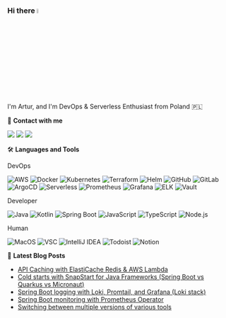 ### Hi there <a href="https://abartosik.dev"><img src="https://media.giphy.com/media/hvRJCLFzcasrR4ia7z/giphy.gif" width="5%"></a>
I'm Artur, and I'm DevOps & Serverless Enthusiast from Poland 🇵🇱

🔗 **Contact with me**


[![](https://img.shields.io/badge/Email-hi@abartosik.dev-critical?style=flat-square)](mailto:hi@abartosik.dev)
[![](https://img.shields.io/badge/LinkedIn-abartosik-blue?style=flat-square)](https://www.linkedin.com/in/artur-bartosik-dev)
[![](https://img.shields.io/badge/LinkBio-abartosik.dev-success?style=flat-square)](https://abartosik.dev)

🛠️ **Languages and Tools**

DevOps

![AWS](http://img.shields.io/badge/-AWS-FFB71B?style=flat-square&logo=amazon-aws&logoColor=000000)
![Docker](http://img.shields.io/badge/-Docker-2496ED?style=flat-square&logo=docker&logoColor=ffffff)
![Kubernetes](http://img.shields.io/badge/-Kubernetes-326CE5?style=flat-square&logo=kubernetes&logoColor=ffffff)
![Terraform](http://img.shields.io/badge/-Terraform-7B42BC?style=flat-square&logo=terraform&logoColor=ffffff)
![Helm](http://img.shields.io/badge/-Helm-0F1689?style=flat-square&logo=helm&logoColor=ffffff)
![GitHub](http://img.shields.io/badge/-GitHub-181717?style=flat-square&logo=github&logoColor=ffffff)
![GitLab](https://img.shields.io/badge/-GitLab-FC6D26?style=flat-square&logo=gitlab&logoColor=ffffff)
![ArgoCD](http://img.shields.io/badge/-ArgoCD-EF7B4D?style=flat-square&logo=argo&logoColor=ffffff)
![Serverless](http://img.shields.io/badge/-Serverless-FD5750?style=flat-square&logo=serverless&logoColor=ffffff)
![Prometheus](http://img.shields.io/badge/-Prometheus-E6522C?style=flat-square&logo=prometheus&logoColor=ffffff)
![Grafana](http://img.shields.io/badge/-Grafana-F46800?style=flat-square&logo=grafana&logoColor=ffffff)
![ELK](https://img.shields.io/badge/-ELK-005571?style=flat-square&logo=elastic&logoColor=ffffff)
![Vault](http://img.shields.io/badge/-Vault-000000?style=flat-square&logo=vault&logoColor=ffffff)

Developer

![Java](http://img.shields.io/badge/-Java-F80000?style=flat-square&logo=java&logoColor=ffffff)
![Kotlin](http://img.shields.io/badge/-Kotlin-7F52FF?style=flat-square&logo=kotlin&logoColor=ffffff)
![Spring Boot](http://img.shields.io/badge/-Spring_Boot-6DB33F?style=flat-square&logo=spring&logoColor=ffffff)
![JavaScript](https://img.shields.io/badge/-JavaScript-F7DF1E?style=flat-square&logo=javascript&logoColor=000000)
![TypeScript](http://img.shields.io/badge/-TypeScript-007ACC?style=flat-square&logo=typescript&logoColor=ffffff)
![Node.js](http://img.shields.io/badge/-Node-339933?style=flat-square&logo=node.js&logoColor=ffffff)

Human

![MacOS](http://img.shields.io/badge/-MacOS-000000?style=flat-square&logo=apple&logoColor=ffffff)
![VSC](http://img.shields.io/badge/-VSC-007ACC?style=flat-square&logo=visual-studio-code)
![IntelliJ IDEA](http://img.shields.io/badge/-IntelliJ_IDEA-000000?style=flat-square&logo=intellij-idea&logoColor=ffffff)
![Todoist](http://img.shields.io/badge/-Todoist-E44332?style=flat-square&logo=todoist&logoColor=ffffff)
![Notion](http://img.shields.io/badge/-Notion-000000?style=flat-square&logo=notion&logoColor=ffffff)

📕 **Latest Blog Posts**

<!-- BLOG-POST-LIST:START -->
- [API Caching with ElastiCache Redis &amp; AWS Lambda](https://dev.to/luafanti/api-caching-with-elasticache-redis-aws-lambda-82c)
- [Cold starts with SnapStart for Java Frameworks &lpar;Spring Boot vs Quarkus vs Micronaut&rpar;](https://dev.to/luafanti/cold-starts-with-snapstart-for-java-frameworks-spring-boot-vs-quarkus-vs-micronaut-3hbf)
- [Spring Boot logging with Loki, Promtail, and Grafana &lpar;Loki stack&rpar;](https://dev.to/luafanti/spring-boot-logging-with-loki-promtail-and-grafana-loki-stack-aep)
- [Spring Boot monitoring with Prometheus Operator](https://dev.to/luafanti/spring-boot-monitoring-with-prometheus-operator-40g1)
- [Switching between multiple versions of various tools](https://dev.to/luafanti/switching-between-multiple-versions-of-various-tools-3g1c)
<!-- BLOG-POST-LIST:END -->
